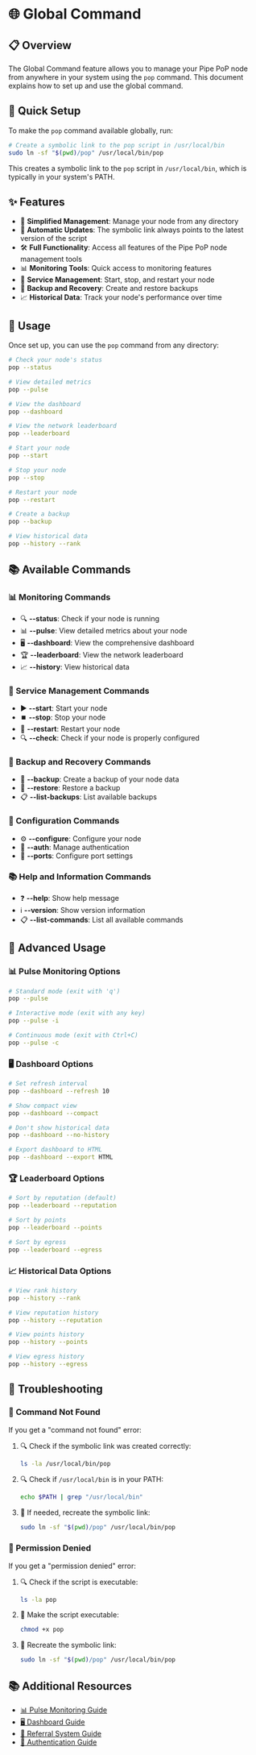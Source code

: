 # 🌐 Global Command

## 📋 Overview

The Global Command feature allows you to manage your Pipe PoP node from anywhere in your system using the `pop` command. This document explains how to set up and use the global command.

## 🚀 Quick Setup

To make the `pop` command available globally, run:

```bash
# Create a symbolic link to the pop script in /usr/local/bin
sudo ln -sf "$(pwd)/pop" /usr/local/bin/pop
```

This creates a symbolic link to the `pop` script in `/usr/local/bin`, which is typically in your system's PATH.

## ✨ Features

- 🔧 **Simplified Management**: Manage your node from any directory
- 🔄 **Automatic Updates**: The symbolic link always points to the latest version of the script
- 🛠️ **Full Functionality**: Access all features of the Pipe PoP node management tools
- 📊 **Monitoring Tools**: Quick access to monitoring features
- 🔌 **Service Management**: Start, stop, and restart your node
- 💾 **Backup and Recovery**: Create and restore backups
- 📈 **Historical Data**: Track your node's performance over time

## 🔧 Usage

Once set up, you can use the `pop` command from any directory:

```bash
# Check your node's status
pop --status

# View detailed metrics
pop --pulse

# View the dashboard
pop --dashboard

# View the network leaderboard
pop --leaderboard

# Start your node
pop --start

# Stop your node
pop --stop

# Restart your node
pop --restart

# Create a backup
pop --backup

# View historical data
pop --history --rank
```

## 📚 Available Commands

### 📊 Monitoring Commands

- 🔍 **--status**: Check if your node is running
- 📊 **--pulse**: View detailed metrics about your node
- 🖥️ **--dashboard**: View the comprehensive dashboard
- 🏆 **--leaderboard**: View the network leaderboard
- 📈 **--history**: View historical data

### 🔌 Service Management Commands

- ▶️ **--start**: Start your node
- ⏹️ **--stop**: Stop your node
- 🔄 **--restart**: Restart your node
- 🔍 **--check**: Check if your node is properly configured

### 💾 Backup and Recovery Commands

- 💾 **--backup**: Create a backup of your node data
- 🔄 **--restore**: Restore a backup
- 📋 **--list-backups**: List available backups

### 🔧 Configuration Commands

- ⚙️ **--configure**: Configure your node
- 🔑 **--auth**: Manage authentication
- 🔌 **--ports**: Configure port settings

### 📚 Help and Information Commands

- ❓ **--help**: Show help message
- ℹ️ **--version**: Show version information
- 📋 **--list-commands**: List all available commands

## 🔧 Advanced Usage

### 📊 Pulse Monitoring Options

```bash
# Standard mode (exit with 'q')
pop --pulse

# Interactive mode (exit with any key)
pop --pulse -i

# Continuous mode (exit with Ctrl+C)
pop --pulse -c
```

### 🖥️ Dashboard Options

```bash
# Set refresh interval
pop --dashboard --refresh 10

# Show compact view
pop --dashboard --compact

# Don't show historical data
pop --dashboard --no-history

# Export dashboard to HTML
pop --dashboard --export HTML
```

### 🏆 Leaderboard Options

```bash
# Sort by reputation (default)
pop --leaderboard --reputation

# Sort by points
pop --leaderboard --points

# Sort by egress
pop --leaderboard --egress
```

### 📈 Historical Data Options

```bash
# View rank history
pop --history --rank

# View reputation history
pop --history --reputation

# View points history
pop --history --points

# View egress history
pop --history --egress
```

## 🔧 Troubleshooting

### 🔴 Command Not Found

If you get a "command not found" error:

1. 🔍 Check if the symbolic link was created correctly:
   ```bash
   ls -la /usr/local/bin/pop
   ```

2. 🔍 Check if `/usr/local/bin` is in your PATH:
   ```bash
   echo $PATH | grep "/usr/local/bin"
   ```

3. 🔄 If needed, recreate the symbolic link:
   ```bash
   sudo ln -sf "$(pwd)/pop" /usr/local/bin/pop
   ```

### 🔴 Permission Denied

If you get a "permission denied" error:

1. 🔍 Check if the script is executable:
   ```bash
   ls -la pop
   ```

2. 🔧 Make the script executable:
   ```bash
   chmod +x pop
   ```

3. 🔄 Recreate the symbolic link:
   ```bash
   sudo ln -sf "$(pwd)/pop" /usr/local/bin/pop
   ```

## 📚 Additional Resources

- [📊 Pulse Monitoring Guide](PULSE_MONITORING.md)
- [🖥️ Dashboard Guide](DASHBOARD.md)
- [🔄 Referral System Guide](REFERRAL_GUIDE.md)
- [🔐 Authentication Guide](AUTHENTICATION.md) 